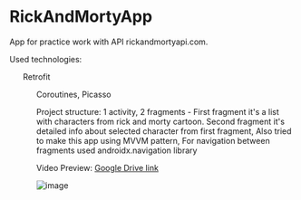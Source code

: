 # RickAndMortyApp

App for practice work with API rickandmortyapi.com.

Used technologies: 
<ul> Retrofit<ul>
Coroutines,
Picasso

Project structure:
1 activity, 
2 fragments - First fragment it's a list with characters from rick and morty cartoon. Second fragment it's detailed info about selected character from first fragment, 
Also tried to make this app using MVVM pattern, 
For navigation between fragments used androidx.navigation library

Video Preview: [Google Drive link](https://drive.google.com/file/d/1ovpkZ9hLA7DtrViNSBntKF6tNwjl2vPv/view?usp=sharing)

![image](https://user-images.githubusercontent.com/94930087/165645352-658e6de5-8234-4b25-87d2-f75ff51ffd29.png)

